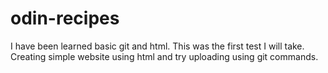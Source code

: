 # odin-recipes
I have been learned basic git and html. This was the first test I will take. Creating simple website using html and try uploading using git commands.
